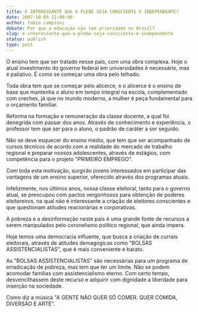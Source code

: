 ```yaml
---
title: É INTERESSANTE QUE A PLEBE SEJA CONSCIENTE E INDEPENDENTE?
date: 2007-10-09 21:00:00
author: fabio.campioni
debate: Por que a educação não tem prioridade no Brasil?
slug: e-interessante-que-a-plebe-seja-consciente-e-independente
status: publish 
type: post
---
```


O ensino tem que ser tratado nesse país, com uma obra complexa. Hoje o atual investimento do governo federal em universidades é necessário, mas é paliativo. É como se começar uma obra pelo telhado.  

Toda obra tem que se começar pelo alicerce, e o alicerce é o ensino de base que mantenha o aluno em tempo integral na escola, complementado com creches, já que no mundo moderno, a mulher é peça fundamental para o orçamento familiar.  

Reforma na formação e remuneração da classe docente, a qual foi denegrida com passar dos anos. Através de conhecimento e experiência, o professor tem que ser para o aluno, o padrão de caráter a ser seguido.  

  

Não se deve esquecer do ensino médio, que tem que ser acompanhado de cursos técnicos de acordo com a realidade do mercado de trabalho regional e preparar nossos adolescentes, através de estágios, com competência para o projeto "PRIMEIRO EMPREGO".  

Com toda esta motivação, surgirão jovens interessados em participar das vantagens de um ensino superior, oferecido através dos programas atuais.   

Infelizmente, nos últimos anos, nossa classe eleitoral, tanto para o governo atual, se preocupou com pactos vergonhosos para obtenção de poderes eleitoreiros, na qual não é interessante a criação de eleitores conscientes e que questionam atitudes reacionárias e corporativas.   

A pobreza e a desinformação neste país é uma grande fonte de recursos a serem manipulados pelo coronelismo político regional, que ainda impera.  

Hoje temos uma democracia influente, que busca a criação de currais eleitorais, através de atitudes demagógicas como "BOLSAS ASSISTENCIALISTAS", que é mais conveniente e barato.  

As "BOLSAS ASSISTENCIALISTAS" são necessárias para um programa de erradicação de pobreza, mas tem que ter um limite. Não se podem acomodar famílias com assistencialismo eterno. Com certo tempo, desvencilhassem deste recurso e adquirir com dignidade a liberdade para inserção na sociedade.  

Como diz a música "A GENTE NÃO QUER SÓ COMER. QUER COMIDA, DIVERSÃO E ARTE".
